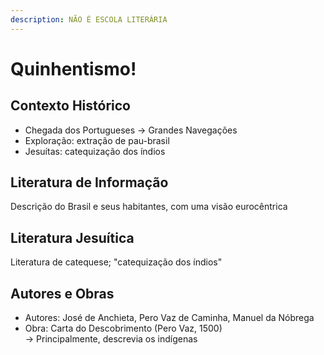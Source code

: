 ```yaml
---
description: NÃO É ESCOLA LITERÁRIA
---
```


# Quinhentismo!

## Contexto Histórico

* Chegada dos Portugueses -> Grandes Navegações
* Exploração: extração de pau-brasil
* Jesuítas: catequização dos índios

## Literatura de Informação

Descrição do Brasil e seus habitantes, com uma visão eurocêntrica

## Literatura Jesuítica

Literatura de catequese; "catequização dos índios"

## Autores e Obras

* Autores: José de Anchieta, Pero Vaz de Caminha, Manuel da Nóbrega
* Obra: Carta do Descobrimento (Pero Vaz, 1500) \
  \-> Principalmente, descrevia os indígenas
